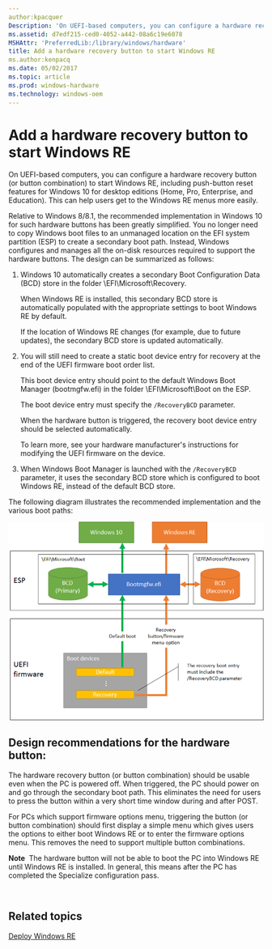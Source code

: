 ```yaml
---
author:kpacquer
Description: 'On UEFI-based computers, you can configure a hardware recovery button (or button combination) to start Windows RE, including push-button reset features for Windows 10 for desktop editions (Home, Pro, Enterprise, and Education).'
ms.assetid: d7edf215-ced0-4052-a442-08a6c19e6078
MSHAttr: 'PreferredLib:/library/windows/hardware'
title: Add a hardware recovery button to start Windows RE
ms.author:kenpacq
ms.date: 05/02/2017
ms.topic: article
ms.prod: windows-hardware
ms.technology: windows-oem
---
```


# Add a hardware recovery button to start Windows RE


On UEFI-based computers, you can configure a hardware recovery button (or button combination) to start Windows RE, including push-button reset features for Windows 10 for desktop editions (Home, Pro, Enterprise, and Education). This can help users get to the Windows RE menus more easily.

Relative to Windows 8/8.1, the recommended implementation in Windows 10 for such hardware buttons has been greatly simplified. You no longer need to copy Windows boot files to an unmanaged location on the EFI system partition (ESP) to create a secondary boot path. Instead, Windows configures and manages all the on-disk resources required to support the hardware buttons. The design can be summarized as follows:

1.  Windows 10 automatically creates a secondary Boot Configuration Data (BCD) store in the folder \\EFI\\Microsoft\\Recovery.

    When Windows RE is installed, this secondary BCD store is automatically populated with the appropriate settings to boot Windows RE by default.

    If the location of Windows RE changes (for example, due to future updates), the secondary BCD store is updated automatically.

2.  You will still need to create a static boot device entry for recovery at the end of the UEFI firmware boot order list.

    This boot device entry should point to the default Windows Boot Manager (bootmgfw.efi) in the folder \\EFI\\Microsoft\\Boot on the ESP.

    The boot device entry must specify the `/RecoveryBCD` parameter.

    When the hardware button is triggered, the recovery boot device entry should be selected automatically.

    To learn more, see your hardware manufacturer's instructions for modifying the UEFI firmware on the device.

3.  When Windows Boot Manager is launched with the `/RecoveryBCD` parameter, it uses the secondary BCD store which is configured to boot Windows RE, instead of the default BCD store.

The following diagram illustrates the recommended implementation and the various boot paths:

![diagram showing process to add firmware button](images/dep-winre-hardwarebuttonoverview.png)

## <span id="Design_recommendations_for_the_hardware_button_"></span><span id="design_recommendations_for_the_hardware_button_"></span><span id="DESIGN_RECOMMENDATIONS_FOR_THE_HARDWARE_BUTTON_"></span>Design recommendations for the hardware button:


The hardware recovery button (or button combination) should be usable even when the PC is powered off. When triggered, the PC should power on and go through the secondary boot path. This eliminates the need for users to press the button within a very short time window during and after POST.

For PCs which support firmware options menu, triggering the button (or button combination) should first display a simple menu which gives users the options to either boot Windows RE or to enter the firmware options menu. This removes the need to support multiple button combinations.

**Note**  The hardware button will not be able to boot the PC into Windows RE until Windows RE is installed. In general, this means after the PC has completed the Specialize configuration pass.

 

## <span id="related_topics"></span>Related topics


[Deploy Windows RE](deploy-windows-re.md)

 

 






